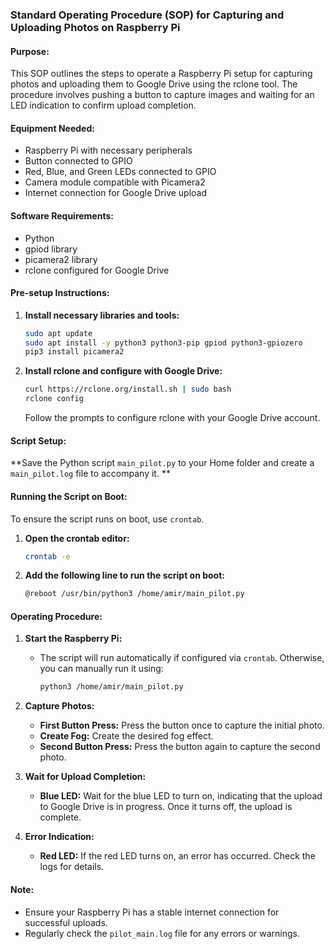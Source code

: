 ### Standard Operating Procedure (SOP) for Capturing and Uploading Photos on Raspberry Pi

#### Purpose:
This SOP outlines the steps to operate a Raspberry Pi setup for capturing photos and uploading them to Google Drive using the rclone tool. The procedure involves pushing a button to capture images and waiting for an LED indication to confirm upload completion.

#### Equipment Needed:
- Raspberry Pi with necessary peripherals
- Button connected to GPIO
- Red, Blue, and Green LEDs connected to GPIO
- Camera module compatible with Picamera2
- Internet connection for Google Drive upload

#### Software Requirements:
- Python
- gpiod library
- picamera2 library
- rclone configured for Google Drive

#### Pre-setup Instructions:
1. **Install necessary libraries and tools:**
   ```sh
   sudo apt update
   sudo apt install -y python3 python3-pip gpiod python3-gpiozero
   pip3 install picamera2
   ```

2. **Install rclone and configure with Google Drive:**
   ```sh
   curl https://rclone.org/install.sh | sudo bash
   rclone config
   ```
   Follow the prompts to configure rclone with your Google Drive account.

#### Script Setup:
**Save the Python script `main_pilot.py` to your Home folder and create a `main_pilot.log` file to accompany it. **


#### Running the Script on Boot:
To ensure the script runs on boot, use `crontab`.

1. **Open the crontab editor:**
   ```sh
   crontab -e
   ```

2. **Add the following line to run the script on boot:**
   ```sh
   @reboot /usr/bin/python3 /home/amir/main_pilot.py
   ```

#### Operating Procedure:
1. **Start the Raspberry Pi:**
   - The script will run automatically if configured via `crontab`. Otherwise, you can manually run it using:
     ```sh
     python3 /home/amir/main_pilot.py
     ```

2. **Capture Photos:**
   - **First Button Press:** Press the button once to capture the initial photo.
   - **Create Fog:** Create the desired fog effect.
   - **Second Button Press:** Press the button again to capture the second photo.

3. **Wait for Upload Completion:**
   - **Blue LED:** Wait for the blue LED to turn on, indicating that the upload to Google Drive is in progress. Once it turns off, the upload is complete.

4. **Error Indication:**
   - **Red LED:** If the red LED turns on, an error has occurred. Check the logs for details.

#### Note:
- Ensure your Raspberry Pi has a stable internet connection for successful uploads.
- Regularly check the `pilot_main.log` file for any errors or warnings.